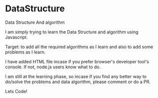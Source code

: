 # DataStructure
Data Structure And algorithm

I am simply trying to learn the Data Structure and algorithm using Javascript.

Target: to add all the required algorithms as I learn and also to add some problems as I learn. 

I have added HTML file incase if you prefer browser's developer tool's console. If not, node.js users know what to do.

I am still at the learning phase, so incase if you find any better way to do/solve the problems and data algorithm, please comment or do a PR.


Lets Code!
